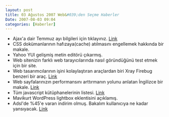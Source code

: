 ```yaml
---
layout: post
title: 03 Ağustos 2007 Web&#039;den Seçme Haberler
Date: 2007-08-03 09:04
categories: [Haberler]
---
```


-   Ajax'a dair Temmuz ayı bilgileri için tıklayınız. [Link][]
-   CSS dokümanlarının hafızaya(cache) atılmasını engellemek hakkında
    bir makale.
-   Yahoo YUI gelişmiş metin editörü çıkarmış.
-   Web sitenizin farklı web tarayıcılarında nasıl göründüğünü test
    etmek için bir site.
-   Web tasarımcılarının işini kolaylaştıran araçlardan biri Xray
    Firebug benzeri bir araç. [Link][4]
-   Web sayfalarınızın performansını arttırmanın yolunu anlatan
    İngilizce bir makale. [Link][5]
-   Tüm javascript kütüphanelerinin listesi. [Link][6]
-   Mavikurt WordPress lightbox eklentisini açıklamış. 
-   Adsl'de %45'e varan indirim olmuş. Bakalım kullanıcıya ne kadar
    yansıyacak. [Link][8]


  [Link]: http://ajaxian.com/archives/monthly-ajaxian-roundup-for-july-2007-iphone-and-the-plugin-wars
    "Ajax Temmuz Raporu"
  [4]: http://westciv.com/xray/ "Xray"
  [5]: http://hasin.wordpress.com/2007/08/01/performance-tips-for-web-applications/
    "Link"
  [6]: http://javascriptlibraries.com/ "javascript"
  [8]: http://www.milliyet.com.tr/2007/08/02/son/soneko26.asp "ADSL"
